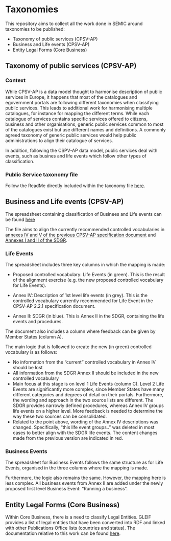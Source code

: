 # Taxonomies

This repository aims to collect all the work done in SEMIC around taxonomies to be published:

* Taxonomy of public services (CPSV-AP)
* Business and Life events (CPSV-AP)
* Entity Legal Forms (Core Business)

## Taxonomy of public services (CPSV-AP)

### Context
While CPSV-AP is a data model thought to harmonise description of  public services in Europe, it happens that most of the catalogues and egovernment portals are following different taxonomies when classifying public services. 
This leads to additional work for harmonising multiple catalogues, for instance for mapping the different terms. While each catalogue of services contains specific services offered to citizens, business and other organisations, generic public services common to most of the catalogues exist but use different names and definitions. A commonly agreed taxonomy of generic public services would help public administrations to align their catalogue of services.

In addition, following the CSPV-AP data model, public services deal with events, such as busines and life events which follow other types of classification.

### Public Service taxonomy file
Follow the ReadMe directly included within the taxonomy file [here](https://github.com/catalogue-of-services-isa/Taxonomy/blob/master/Taxonomy%20proposal%20v0.10.xlsx).

## Business and Life events (CPSV-AP)

The spreadsheet containing classification of Businees and Life events can be found [here](https://github.com/SEMICeu/Taxonomy/blob/master/Business_Life-Events_controlled_vocabulary_v1.00.xlsx)

The file aims to align the currently recommended controlled vocabularies in [annexes IV and V of the previous CPSV-AP specification document](https://github.com/SEMICeu/CPSV-AP/blob/master/releases/2.2.1/SC2015DI07446_D02.02_CPSV-AP-2.2.1_v1.00.pdf) and [Annexes I and II of the SDGR](https://eur-lex.europa.eu/legal-content/EN/TXT/HTML/?uri=CELEX:32018R1724&from=EN#d1e32-31-1). 

### Life Events

The spreadsheet includes three key columns in which the mapping is made:

* Proposed controlled vocabulary: Life Events (in green). This is the result of the alignment exercise (e.g. the new proposed controlled vocabulary for Life Events).

* Annex IV: Description of 1st level life events (in grey). This is the controlled vocabulary currently recommended for Life Event in the CPSV-AP 2.2.1 specification document. 

* Annex II: SDGR (in blue). This is Annex II in the SDGR, containing the life events and procedures.

The document also includes a column where feedback can be given by Member States (column A).


The main logic that is followed to create the new (in green) controlled vocabulary is as follows:

 * No information from the “current” controlled vocabulary in Annex IV should be lost
 * All information from the SDGR Annex II should be included in the new controlled vocabulary
 * Main focus at this stage is on level 1 Life Events (column C). Level 2 Life Events are significantly more complex, since Member States have many different categories and degrees of detail on their portals. Furthermore, the wording and approach in the two source lists are different. The SDGR provides narrowly defined procedures, whereas Annex IV groups life events on a higher level. More feedback is needed to determine the way these two sources can be consolidated. 
 * Related to the point above, wording of the Annex IV descriptions was changed. Specifically, “this life event groups..” was deleted in most cases to better align with the SDGR life events. The content changes made from the previous version are indicated in red. 

### Business Events

The spreadsheet for Business Events follows the same structure as for Life Events, organised in the three columns where the mapping is made. 

Furthermore, the logic also remains the same. However, the mapping here is less complex. All business events from Annex II are added under the newly proposed first level Business Event: “Running a business”. 

## Entity Legal Forms (Core Business)

Within Core Business, there is a need to classify Legal Entities. GLEIF provides a list of legal entities that have been converted into RDF and linked with other Publications Office lists (countries and status). The documentation relative to this work can be found [here](/Entity_Legal_Form/README.md).
